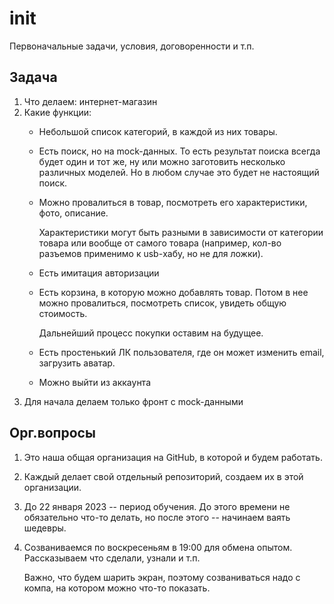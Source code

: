 # init

Первоначальные задачи, условия, договоренности и т.п.

## Задача

1. Что делаем: интернет-магазин
1. Какие функции:
   - Небольшой список категорий, в каждой из них товары.
   - Есть поиск, но на mock-данных. То есть результат поиска всегда будет один и тот же, ну или можно заготовить несколько различных моделей. Но в любом случае это будет не настоящий поиск.
   - Можно провалиться в товар, посмотреть его характеристики, фото, описание.

     Характеристики могут быть разными в зависимости от категории товара или вообще от самого товара (например, кол-во разъемов применимо к usb-хабу, но не для ложки).

   - Есть имитация авторизации
   - Есть корзина, в которую можно добавлять товар. Потом в нее можно провалиться, посмотреть список, увидеть общую стоимость.

     Дальнейший процесс покупки оставим на будущее.

   - Есть простенький ЛК пользователя, где он может изменить email, загрузить аватар.
   - Можно выйти из аккаунта
1. Для начала делаем только фронт с mock-данными

## Орг.вопросы

1. Это наша общая организация на GitHub, в которой и будем работать.
1. Каждый делает свой отдельный репозиторий, создаем их в этой организации.
1. До 22 января 2023 -- период обучения. До этого времени не обязательно что-то делать, но после этого -- начинаем ваять шедевры.
1. Созваниваемся по воскресеньям в 19:00 для обмена опытом. Рассказываем что сделали, узнали и т.п.

   Важно, что будем шарить экран, поэтому созваниваться надо с компа, на котором можно что-то показать.
